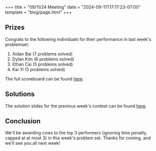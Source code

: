 +++
title = "09/11/24 Meeting"
date = "2024-09-11T17:17:23-07:00"
template = "blog/page.html"
+++

## Prizes

Congrats to the following individuals for their performance in last week's problemset:
1. Aidan Bai (7 problems solved)
2. Dylan Kim (6 problems solved)
3. Ethan Cai (5 problems solved)
4. Kai Yi (5 problems solved)

The full scoreboard can be found [here](https://codeforces.com/group/t22P8AwpuF/contest/545193/standings/groupmates/true).

## Solutions

The solution slides for the previous week's contest can be found [here](https://docs.google.com/presentation/d/1GeBcKMPWIIXDLAEw43iRLJCYlIK9UH1YL5pCLqmonPk/edit?usp=sharing).

## Conclusion

We'll be awarding cows to the top 3 performers (ignoring time penalty, capped at at most 3) in this week's problem set.
Thanks for coming, and we'll see you all next week!

